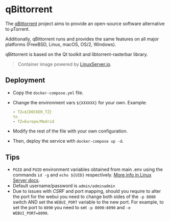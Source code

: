 # qBittorrent

The [qBittorrent](https://www.qbittorrent.org/) project aims to provide an open-source software alternative to µTorrent.

Additionally, qBittorrent runs and provides the same features on all major platforms (FreeBSD, Linux, macOS, OS/2, Windows).

qBittorrent is based on the Qt toolkit and libtorrent-rasterbar library.

> Container image powered by [LinuxServer.io](https://www.linuxserver.io/).

## Deployment

- Copy the `docker-compose.yml` file.

- Change the environment vars `${XXXXXX}` for your own. Example:

  ```yaml
  - TZ=${DOCKER_TZ}
  to
  - TZ=Europe/Madrid
  ```

- Modify the rest of the file with your own configuration.

- Then, deploy the service with `docker-compose up -d`.

## Tips

- `PGID` and `PUID` environment variables obtained from main .env using the commands `id -g` and `echo ${UID}` respectively. [More info in Linux Server docs](https://docs.linuxserver.io/images/docker-qbittorrent#user-group-identifiers).
- Default username/password is `admin/adminadmin`
- Due to issues with _CSRF_ and port mapping, should you require to alter the port for the webui you need to change both sides of the `-p 8080` switch AND set the `WEBUI_PORT` variable to the new port. For example, to set the port to `8090` you need to set `-p 8090:8090` and `-e WEBUI_PORT=8090`.

